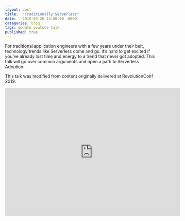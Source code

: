 ```yaml
---
layout: post
title:  "Traditionally Serverless"
date:   2019-09-26 14:00:00 -0600
categories: blog
tags: update youtube talk
published: true
---
```


For traditional application engineers with a few years under their belt, technology trends like Serverless come and go. It’s hard to get excited if you’ve already lost time and energy to a trend that never got adopted. This talk will go over common arguments and open a path to Serverless Adoption.

This talk was modified from content originally delivered at RevolutionConf 2019. 

<iframe src="https://slides.com/amycodes/traditionally-serverless/embed" width="576" height="420" title="Traditionally Serverless" scrolling="no" frameborder="0" webkitallowfullscreen mozallowfullscreen allowfullscreen></iframe>